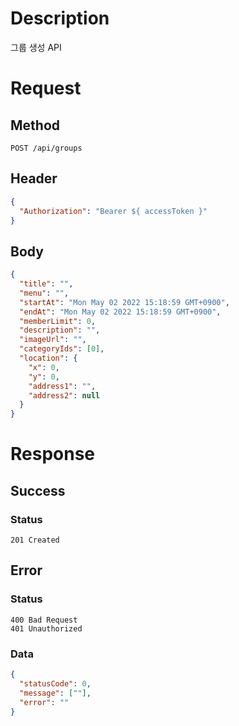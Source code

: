 # Description

그룹 생성 API

# Request

## Method

```
POST /api/groups
```

## Header

```json
{
  "Authorization": "Bearer ${ accessToken }"
}
```

## Body

```json
{
  "title": "",
  "menu": "",
  "startAt": "Mon May 02 2022 15:18:59 GMT+0900",
  "endAt": "Mon May 02 2022 15:18:59 GMT+0900",
  "memberLimit": 0,
  "description": "",
  "imageUrl": "",
  "categoryIds": [0],
  "location": {
    "x": 0,
    "y": 0,
    "address1": "",
    "address2": null
  }
}
```

# Response

## Success

### Status

```
201 Created
```

## Error

### Status

```
400 Bad Request
401 Unauthorized
```

### Data

```json
{
  "statusCode": 0,
  "message": [""],
  "error": ""
}
```
